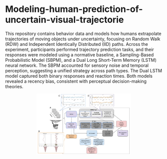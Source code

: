 # Modeling-human-prediction-of-uncertain-visual-trajectorie


This repository contains behavior data and models how humans extrapolate trajectories of moving objects under
uncertainty, focusing on Random Walk (RDW) and Independent Identically Distributed
(IID) paths. Across the experiment, participants performed trajectory prediction tasks,
and their responses were modeled using a normative baseline, a Sampling-Based
Probabilistic Model (SBPM), and a Dual Long Short-Term Memory (LSTM) neural
network. The SBPM accounted for sensory noise and temporal perception, suggesting a
unified strategy across path types. The Dual LSTM model captured both binary responses
and reaction times. Both models revealed a recency bias, consistent with perceptual
decision-making theories.

<p align=center>
<img src="pipeline.jpg" width="60%">
</p>

